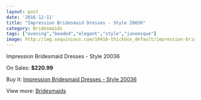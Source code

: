 ```yaml
---
layout: post
date: '2016-12-11'
title: "Impression Bridesmaid Dresses - Style 20036"
category: Bridesmaids
tags: ["evening","beaded","elegant","style","junoesque"]
image: http://img.sequinious.com/10416-thickbox_default/impression-bridesmaid-dresses-style-20036.jpg
---
```

Impression Bridesmaid Dresses - Style 20036

On Sales: **$220.99**
<a href="https://www.sequinious.com/bridesmaids/4693-impression-bridesmaid-dresses-style-20036.html"><amp-img layout="responsive" width="600" height="600" src="//img.sequinious.com/10416-thickbox_default/impression-bridesmaid-dresses-style-20036.jpg" alt="Impression Bridesmaid Dresses - Style 20036 0" /></a>

Buy it: [Impression Bridesmaid Dresses - Style 20036](https://www.sequinious.com/bridesmaids/4693-impression-bridesmaid-dresses-style-20036.html "Impression Bridesmaid Dresses - Style 20036")

View more: [Bridesmaids](https://www.sequinious.com/3-bridesmaids "Bridesmaids")
